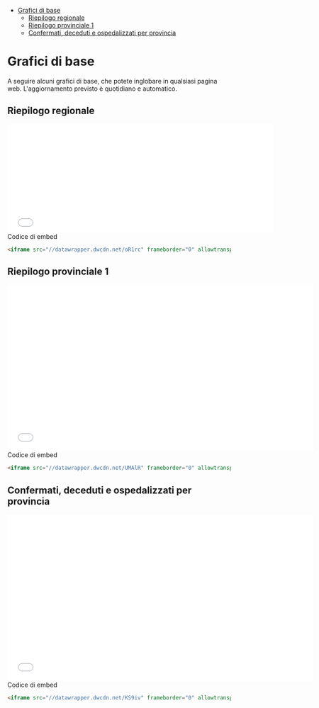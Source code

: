 - [Grafici di base](#grafici-di-base)
  - [Riepilogo regionale](#riepilogo-regionale)
  - [Riepilogo provinciale 1](#riepilogo-provinciale-1)
  - [Confermati, deceduti e ospedalizzati per provincia](#confermati-deceduti-e-ospedalizzati-per-provincia)
# Grafici di base

A seguire alcuni grafici di base, che potete inglobare in qualsiasi pagina web. L'aggiornamento previsto è quotidiano e automatico.

## Riepilogo regionale

<iframe src="//datawrapper.dwcdn.net/oR1rc" frameborder="0" allowtransparency="true" allowfullscreen webkitallowfullscreen mozallowfullscreen oallowfullscreen msallowfullscreen width="600" height="245"></iframe>
<br>
Codice di embed

```html
<iframe src="//datawrapper.dwcdn.net/oR1rc" frameborder="0" allowtransparency="true" allowfullscreen webkitallowfullscreen mozallowfullscreen oallowfullscreen msallowfullscreen width="600" height="245"></iframe>
```

## Riepilogo provinciale 1

<iframe src="//datawrapper.dwcdn.net/UMAlR" frameborder="0" allowtransparency="true" allowfullscreen webkitallowfullscreen mozallowfullscreen oallowfullscreen msallowfullscreen width="690" height="376"></iframe>
<br>
Codice di embed

```html
<iframe src="//datawrapper.dwcdn.net/UMAlR" frameborder="0" allowtransparency="true" allowfullscreen webkitallowfullscreen mozallowfullscreen oallowfullscreen msallowfullscreen width="690" height="376"></iframe>
```

## Confermati, deceduti e ospedalizzati per provincia

<iframe src="//datawrapper.dwcdn.net/KS9iv" frameborder="0" allowtransparency="true" allowfullscreen webkitallowfullscreen mozallowfullscreen oallowfullscreen msallowfullscreen width="690" height="376"></iframe>
<br>
Codice di embed

```html
<iframe src="//datawrapper.dwcdn.net/KS9iv" frameborder="0" allowtransparency="true" allowfullscreen webkitallowfullscreen mozallowfullscreen oallowfullscreen msallowfullscreen width="690" height="376"></iframe>
```
